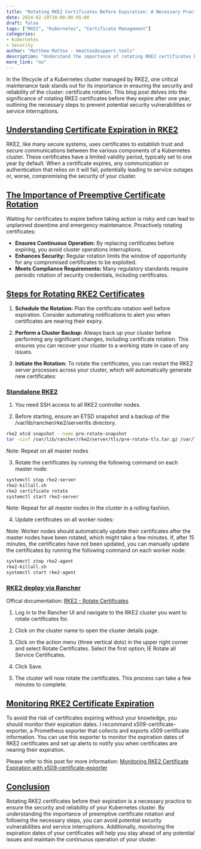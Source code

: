 ```yaml
---
title: "Rotating RKE2 Certificates Before Expiration: A Necessary Practice"
date: 2024-02-28T10:00:00-05:00
draft: false
tags: ["RKE2", "Kubernetes", "Certificate Management"]
categories:
- Kubernetes
- Security
author: "Matthew Mattox - mmattox@support.tools"
description: "Understand the importance of rotating RKE2 certificates before their one-year expiration to ensure continuous cluster security."
more_link: "no"
---
```


In the lifecycle of a Kubernetes cluster managed by RKE2, one critical maintenance task stands out for its importance in ensuring the security and reliability of the cluster: certificate rotation. This blog post delves into the significance of rotating RKE2 certificates before they expire after one year, outlining the necessary steps to prevent potential security vulnerabilities or service interruptions.

<!--more-->

## [Understanding Certificate Expiration in RKE2](#understanding-certificate-expiration-in-rke2)

RKE2, like many secure systems, uses certificates to establish trust and secure communications between the various components of a Kubernetes cluster. These certificates have a limited validity period, typically set to one year by default. When a certificate expires, any communication or authentication that relies on it will fail, potentially leading to service outages or, worse, compromising the security of your cluster.

## [The Importance of Preemptive Certificate Rotation](#the-importance-of-preemptive-certificate-rotation)

Waiting for certificates to expire before taking action is risky and can lead to unplanned downtime and emergency maintenance. Proactively rotating certificates:

- **Ensures Continuous Operation:** By replacing certificates before expiring, you avoid cluster operations interruptions.
- **Enhances Security:** Regular rotation limits the window of opportunity for any compromised certificates to be exploited.
- **Meets Compliance Requirements:** Many regulatory standards require periodic rotation of security credentials, including certificates.

## [Steps for Rotating RKE2 Certificates](#steps-for-rotating-rke2-certificates)

1. **Schedule the Rotation:** Plan the certificate rotation well before expiration. Consider automating notifications to alert you when certificates are nearing their expiry.

2. **Perform a Cluster Backup:** Always back up your cluster before performing any significant changes, including certificate rotation. This ensures you can recover your cluster to a working state in case of any issues.

3. **Initiate the Rotation:** To rotate the certificates, you can restart the RKE2 server processes across your cluster, which will automatically generate new certificates:

### [Standalone RKE2](#standalone-rke2)

1. You need SSH access to all RKE2 controller nodes.

2. Before starting, ensure an ETSD snapshot and a backup of the /var/lib/rancher/rke2/server/tls directory.

```bash
rke2 etcd snapshot --name pre-rotate-snapshot
tar -czvf /var/lib/rancher/rke2/server/tls/pre-rotate-tls.tar.gz /var/lib/rancher/rke2/server/tls
```

Note: Repeat on all master nodes

3. Rotate the certificates by running the following command on each master node:

```bash
systemctl stop rke2-server
rke2-killall.sh
rke2 certificate rotate
systemctl start rke2-server
```

Note: Repeat for all master nodes in the cluster in a rolling fashion.

4. Update certificates on all worker nodes:

Note: Worker nodes should automatically update their certificates after the master nodes have been rotated, which might take a few minutes. If, after 15 minutes, the certificates have not been updated, you can manually update the certificates by running the following command on each worker node:

```bash
systemctl stop rke2-agent
rke2-killall.sh
systemctl start rke2-agent
```

### [RKE2 deploy via Rancher](#rke2-deploy-via-rancher)

Offical documentation: [RKE2 - Rotate Certificates](https://ranchermanager.docs.rancher.com/how-to-guides/new-user-guides/manage-clusters/rotate-certificates)

1. Log in to the Rancher UI and navigate to the RKE2 cluster you want to rotate certificates for.

2. Click on the cluster name to open the cluster details page.

3. Click on the action menu (three vertical dots) in the upper right corner and select Rotate Certificates. Select the first option; IE Rotate all Service Certificates.

4. Click Save.

5. The cluster will now rotate the certificates. This process can take a few minutes to complete.

## [Monitoring RKE2 Certificate Expiration](#monitoring-rke2-certificate-expiration)

To avoid the risk of certificates expiring without your knowledge, you should monitor their expiration dates. I recommand x509-certificate-exporter, a Prometheus exporter that collects and exports x509 certificate information. You can use this exporter to monitor the expiration dates of RKE2 certificates and set up alerts to notify you when certificates are nearing their expiration.

Please refer to this post for more information: [Monitoring RKE2 Certificate Expiration with x509-certificate-exporter](https://support.tools/post/x509-certificate-exporter/)

## [Conclusion](#conclusion)

Rotating RKE2 certificates before their expiration is a necessary practice to ensure the security and reliability of your Kubernetes cluster. By understanding the importance of preemptive certificate rotation and following the necessary steps, you can avoid potential security vulnerabilities and service interruptions. Additionally, monitoring the expiration dates of your certificates will help you stay ahead of any potential issues and maintain the continuous operation of your cluster.
